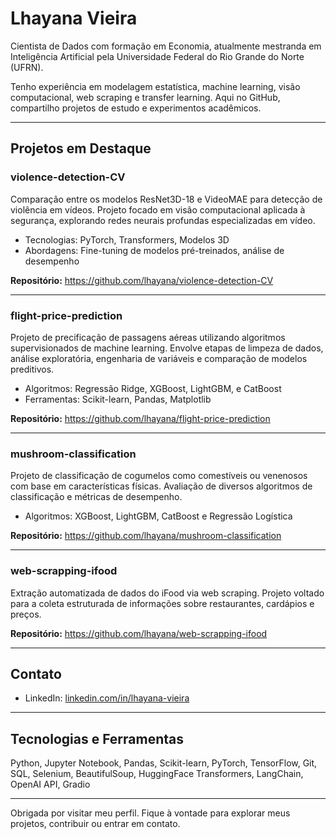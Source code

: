 # Lhayana Vieira

Cientista de Dados com formação em Economia, atualmente mestranda em Inteligência Artificial pela Universidade Federal do Rio Grande do Norte (UFRN).

Tenho experiência em modelagem estatística, machine learning, visão computacional, web scraping e transfer learning. Aqui no GitHub, compartilho projetos de estudo e experimentos acadêmicos.

---

## Projetos em Destaque

### violence-detection-CV
Comparação entre os modelos ResNet3D-18 e VideoMAE para detecção de violência em vídeos. Projeto focado em visão computacional aplicada à segurança, explorando redes neurais profundas especializadas em vídeo.

- Tecnologias: PyTorch, Transformers, Modelos 3D
- Abordagens: Fine-tuning de modelos pré-treinados, análise de desempenho

**Repositório:** https://github.com/lhayana/violence-detection-CV

---

### flight-price-prediction
Projeto de precificação de passagens aéreas utilizando algoritmos supervisionados de machine learning. Envolve etapas de limpeza de dados, análise exploratória, engenharia de variáveis e comparação de modelos preditivos.

- Algoritmos: Regressão Ridge, XGBoost, LightGBM, e CatBoost
- Ferramentas: Scikit-learn, Pandas, Matplotlib

**Repositório:** https://github.com/lhayana/flight-price-prediction

---

### mushroom-classification
Projeto de classificação de cogumelos como comestíveis ou venenosos com base em características físicas. Avaliação de diversos algoritmos de classificação e métricas de desempenho.

- Algoritmos: XGBoost, LightGBM, CatBoost e Regressão Logística

**Repositório:** https://github.com/lhayana/mushroom-classification

---

### web-scrapping-ifood
Extração automatizada de dados do iFood via web scraping. Projeto voltado para a coleta estruturada de informações sobre restaurantes, cardápios e preços.

**Repositório:** https://github.com/lhayana/web-scrapping-ifood

---

## Contato

- LinkedIn: [linkedin.com/in/lhayana-vieira](https://www.linkedin.com/in/lhayana-vieira)

---

## Tecnologias e Ferramentas

Python, Jupyter Notebook, Pandas, Scikit-learn, PyTorch, TensorFlow, Git, SQL, Selenium, BeautifulSoup, HuggingFace Transformers, LangChain, OpenAI API, Gradio

---

Obrigada por visitar meu perfil. Fique à vontade para explorar meus projetos, contribuir ou entrar em contato.
